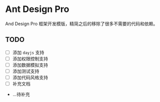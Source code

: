 Ant Design Pro
==============

And Design Pro 框架开发模版，精简之后的移除了很多不需要的代码和依赖。

## TODO

- [ ] 添加 `dayjs` 支持
- [ ] 添加权限控制支持
- [ ] 添加数据模拟支持
- [ ] 添加测试支持
- [ ] 添加代码风格支持
- [ ] 补充文档
- ...待补充

